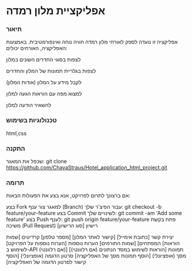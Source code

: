 # אפליקציית מלון רמדה
### תיאור
אפליקציה זו נועדה לספק לאורחי מלון רמדה חוויה נוחה ואינפורמטיבית. באמצעות האפליקציה, האורחים יכולים:

לצפות בסוגי החדרים השונים במלון

לצפות בגלריית תמונות של המלון והחדרים

לקבל מידע על המלון (אודות המלון)

למצוא מפה עם הוראות הגעה למלון

להשאיר הודעה למלון

### טכנולוגיות בשימוש
html,css

### התקנה
שכפל את המאגר: git clone https://github.com/ChayaStraus/Hotel_application_html_project.git

### תרומה
אם ברצונך לתרום לפרויקט, אנא בצע את הפעולות הבאות:

בצע Fork למאגר
צור ענף (Branch) עבור הפיצ'ר שלך: git checkout -b feature/your-feature
בצע Commit לשינויים שלך: git commit -am 'Add some feature'
בצע Push לענף: git push origin feature/your-feature
פתח בקשת משיכה (Pull Request)
רישיון
[סוג הרישיון]

יצירת קשר
[כתובת אימייל]
[קישור לאתר המלון]
[מספר טלפון]
קרדיטים
[שמות המפתחים]
[שמות התורמים]
הערות נוספות
[הערות נוספות על הפרויקט]
[הוראות לשימוש ב-API (אם רלוונטי)]
[הוראות לשימוש במסד הנתונים (אם רלוונטי)]
תמונות מסך (אופציונלי)
[הוסף תמונות מסך של האפליקציה]
סרטון הדגמה (אופציונלי)
[הוסף קישור לסרטון הדגמה של האפליקציה]
